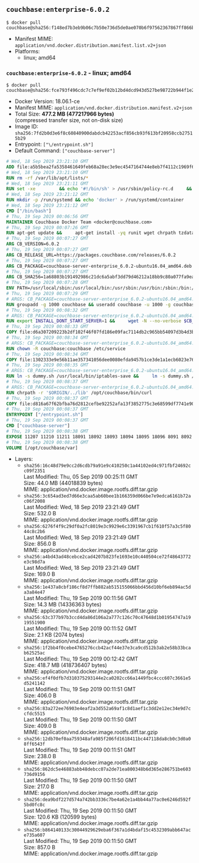## `couchbase:enterprise-6.0.2`

```console
$ docker pull couchbase@sha256:f148ed7b3eb9b06c7b50e736d5de0ae070b6f97562367867ff866badf1fc744d
```

-	Manifest MIME: `application/vnd.docker.distribution.manifest.list.v2+json`
-	Platforms:
	-	linux; amd64

### `couchbase:enterprise-6.0.2` - linux; amd64

```console
$ docker pull couchbase@sha256:fce793f496cdc7c7ef9ef02b12bd4dcd943d527be98722b944f1e20c3d6411bd
```

-	Docker Version: 18.06.1-ce
-	Manifest MIME: `application/vnd.docker.distribution.manifest.v2+json`
-	Total Size: **477.2 MB (477217966 bytes)**  
	(compressed transfer size, not on-disk size)
-	Image ID: `sha256:7fd2b0d3e6f8c60840900dabdcb42253acf856cb93f613bf20958ccb27515b29`
-	Entrypoint: `["\/entrypoint.sh"]`
-	Default Command: `["couchbase-server"]`

```dockerfile
# Wed, 18 Sep 2019 23:21:10 GMT
ADD file:a5b5bea2fa5358461649feb68a28ec3e9ec4547164744e8eb7f4112c1969f64f in / 
# Wed, 18 Sep 2019 23:21:10 GMT
RUN rm -rf /var/lib/apt/lists/*
# Wed, 18 Sep 2019 23:21:11 GMT
RUN set -xe 		&& echo '#!/bin/sh' > /usr/sbin/policy-rc.d 	&& echo 'exit 101' >> /usr/sbin/policy-rc.d 	&& chmod +x /usr/sbin/policy-rc.d 		&& dpkg-divert --local --rename --add /sbin/initctl 	&& cp -a /usr/sbin/policy-rc.d /sbin/initctl 	&& sed -i 's/^exit.*/exit 0/' /sbin/initctl 		&& echo 'force-unsafe-io' > /etc/dpkg/dpkg.cfg.d/docker-apt-speedup 		&& echo 'DPkg::Post-Invoke { "rm -f /var/cache/apt/archives/*.deb /var/cache/apt/archives/partial/*.deb /var/cache/apt/*.bin || true"; };' > /etc/apt/apt.conf.d/docker-clean 	&& echo 'APT::Update::Post-Invoke { "rm -f /var/cache/apt/archives/*.deb /var/cache/apt/archives/partial/*.deb /var/cache/apt/*.bin || true"; };' >> /etc/apt/apt.conf.d/docker-clean 	&& echo 'Dir::Cache::pkgcache ""; Dir::Cache::srcpkgcache "";' >> /etc/apt/apt.conf.d/docker-clean 		&& echo 'Acquire::Languages "none";' > /etc/apt/apt.conf.d/docker-no-languages 		&& echo 'Acquire::GzipIndexes "true"; Acquire::CompressionTypes::Order:: "gz";' > /etc/apt/apt.conf.d/docker-gzip-indexes 		&& echo 'Apt::AutoRemove::SuggestsImportant "false";' > /etc/apt/apt.conf.d/docker-autoremove-suggests
# Wed, 18 Sep 2019 23:21:12 GMT
RUN mkdir -p /run/systemd && echo 'docker' > /run/systemd/container
# Wed, 18 Sep 2019 23:21:12 GMT
CMD ["/bin/bash"]
# Thu, 19 Sep 2019 00:06:56 GMT
MAINTAINER Couchbase Docker Team <docker@couchbase.com>
# Thu, 19 Sep 2019 00:07:26 GMT
RUN apt-get update &&     apt-get install -yq runit wget chrpath tzdata     lsof lshw sysstat net-tools numactl python-httplib2 &&     apt-get autoremove && apt-get clean &&     rm -rf /var/lib/apt/lists/* /tmp/* /var/tmp/*
# Thu, 19 Sep 2019 00:07:27 GMT
ARG CB_VERSION=6.0.2
# Thu, 19 Sep 2019 00:07:27 GMT
ARG CB_RELEASE_URL=https://packages.couchbase.com/releases/6.0.2
# Thu, 19 Sep 2019 00:07:27 GMT
ARG CB_PACKAGE=couchbase-server-enterprise_6.0.2-ubuntu16.04_amd64.deb
# Thu, 19 Sep 2019 00:07:27 GMT
ARG CB_SHA256=1a68803b191492986c21dc6a5abf3dd79d46212a18bb9c80a077fa9eaef5165c
# Thu, 19 Sep 2019 00:07:28 GMT
ENV PATH=/usr/local/sbin:/usr/local/bin:/usr/sbin:/usr/bin:/sbin:/bin:/opt/couchbase/bin:/opt/couchbase/bin/tools:/opt/couchbase/bin/install
# Thu, 19 Sep 2019 00:07:29 GMT
# ARGS: CB_PACKAGE=couchbase-server-enterprise_6.0.2-ubuntu16.04_amd64.deb CB_RELEASE_URL=https://packages.couchbase.com/releases/6.0.2 CB_SHA256=1a68803b191492986c21dc6a5abf3dd79d46212a18bb9c80a077fa9eaef5165c CB_VERSION=6.0.2
RUN groupadd -g 1000 couchbase && useradd couchbase -u 1000 -g couchbase -M
# Thu, 19 Sep 2019 00:08:32 GMT
# ARGS: CB_PACKAGE=couchbase-server-enterprise_6.0.2-ubuntu16.04_amd64.deb CB_RELEASE_URL=https://packages.couchbase.com/releases/6.0.2 CB_SHA256=1a68803b191492986c21dc6a5abf3dd79d46212a18bb9c80a077fa9eaef5165c CB_VERSION=6.0.2
RUN export INSTALL_DONT_START_SERVER=1 &&     wget -N --no-verbose $CB_RELEASE_URL/$CB_PACKAGE &&     echo "$CB_SHA256  $CB_PACKAGE" | sha256sum -c - &&     dpkg -i ./$CB_PACKAGE && rm -f ./$CB_PACKAGE
# Thu, 19 Sep 2019 00:08:33 GMT
COPY file:d6a307209223b2df102f46f07fd186e09fac7114db2c965bb54097d3b4d3b989 in /etc/service/couchbase-server/run 
# Thu, 19 Sep 2019 00:08:34 GMT
# ARGS: CB_PACKAGE=couchbase-server-enterprise_6.0.2-ubuntu16.04_amd64.deb CB_RELEASE_URL=https://packages.couchbase.com/releases/6.0.2 CB_SHA256=1a68803b191492986c21dc6a5abf3dd79d46212a18bb9c80a077fa9eaef5165c CB_VERSION=6.0.2
RUN chown -R couchbase:couchbase /etc/service
# Thu, 19 Sep 2019 00:08:34 GMT
COPY file:1302333e9e56b11ae357341056dee0080efda9457b1ce3de1a1ecb6023e760ae in /usr/local/bin/ 
# Thu, 19 Sep 2019 00:08:35 GMT
# ARGS: CB_PACKAGE=couchbase-server-enterprise_6.0.2-ubuntu16.04_amd64.deb CB_RELEASE_URL=https://packages.couchbase.com/releases/6.0.2 CB_SHA256=1a68803b191492986c21dc6a5abf3dd79d46212a18bb9c80a077fa9eaef5165c CB_VERSION=6.0.2
RUN ln -s dummy.sh /usr/local/bin/iptables-save &&     ln -s dummy.sh /usr/local/bin/lvdisplay &&     ln -s dummy.sh /usr/local/bin/vgdisplay &&     ln -s dummy.sh /usr/local/bin/pvdisplay
# Thu, 19 Sep 2019 00:08:37 GMT
# ARGS: CB_PACKAGE=couchbase-server-enterprise_6.0.2-ubuntu16.04_amd64.deb CB_RELEASE_URL=https://packages.couchbase.com/releases/6.0.2 CB_SHA256=1a68803b191492986c21dc6a5abf3dd79d46212a18bb9c80a077fa9eaef5165c CB_VERSION=6.0.2
RUN chrpath -r '$ORIGIN/../lib' /opt/couchbase/bin/curl
# Thu, 19 Sep 2019 00:08:37 GMT
COPY file:d816a67f62bfba76d2812cefbe92252afa13f3852775c3e68599df7741e90cb7 in / 
# Thu, 19 Sep 2019 00:08:37 GMT
ENTRYPOINT ["/entrypoint.sh"]
# Thu, 19 Sep 2019 00:08:37 GMT
CMD ["couchbase-server"]
# Thu, 19 Sep 2019 00:08:38 GMT
EXPOSE 11207 11210 11211 18091 18092 18093 18094 18095 18096 8091 8092 8093 8094 8095 8096
# Thu, 19 Sep 2019 00:08:38 GMT
VOLUME [/opt/couchbase/var]
```

-	Layers:
	-	`sha256:16c48d79e9cc2d6cdb79a91e9c410250c1a44102ed4c971fbf24692cc09f2351`  
		Last Modified: Thu, 05 Sep 2019 00:25:11 GMT  
		Size: 44.0 MB (44018839 bytes)  
		MIME: application/vnd.docker.image.rootfs.diff.tar.gzip
	-	`sha256:3c654ad3ed7d66e3caa5ab60bee1b166359d066be7e9edca6161b72ac06f2008`  
		Last Modified: Wed, 18 Sep 2019 23:21:49 GMT  
		Size: 532.0 B  
		MIME: application/vnd.docker.image.rootfs.diff.tar.gzip
	-	`sha256:6276f4f9c29df0a2fc8019e3c9929e6c3391967cb1f610f57a3c5f8044c8c2b6`  
		Last Modified: Wed, 18 Sep 2019 23:21:49 GMT  
		Size: 856.0 B  
		MIME: application/vnd.docker.image.rootfs.diff.tar.gzip
	-	`sha256:a4bd43ad48cebce2cad4207b823fe1693e10c440504ce72f48643772e3c98d7a`  
		Last Modified: Wed, 18 Sep 2019 23:21:49 GMT  
		Size: 169.0 B  
		MIME: application/vnd.docker.image.rootfs.diff.tar.gzip
	-	`sha256:1e437a8cbf186cf8d7ffb882ab515155066bbd456d10bf6eb894ac5da3a84e47`  
		Last Modified: Thu, 19 Sep 2019 00:11:56 GMT  
		Size: 14.3 MB (14336363 bytes)  
		MIME: application/vnd.docker.image.rootfs.diff.tar.gzip
	-	`sha256:63c377b97b3ccd4da86d106a2a777c126c70c47648d1b01954747a1919551900`  
		Last Modified: Thu, 19 Sep 2019 00:11:52 GMT  
		Size: 2.1 KB (2074 bytes)  
		MIME: application/vnd.docker.image.rootfs.diff.tar.gzip
	-	`sha256:1f2bb4f0cebe4765276ccb42acf44e37e3ca9cd512b3ab2e58b33bcab62525ac`  
		Last Modified: Thu, 19 Sep 2019 00:12:42 GMT  
		Size: 418.7 MB (418736407 bytes)  
		MIME: application/vnd.docker.image.rootfs.diff.tar.gzip
	-	`sha256:ef4f0dfb7d310375293144e2ca0202cc66a1449fbc4ccc607c3661e5d5241142`  
		Last Modified: Thu, 19 Sep 2019 00:11:51 GMT  
		Size: 406.0 B  
		MIME: application/vnd.docker.image.rootfs.diff.tar.gzip
	-	`sha256:83a272ee76903e4eaf2a3d552a69af1c8d1aef1c3dd2e12ec34e9d7ccfdc5515`  
		Last Modified: Thu, 19 Sep 2019 00:11:50 GMT  
		Size: 409.0 B  
		MIME: application/vnd.docker.image.rootfs.diff.tar.gzip
	-	`sha256:12db70ef0aa759348afa985f206fd1618411bc447118da8cb0c3d0a08ff6543f`  
		Last Modified: Thu, 19 Sep 2019 00:11:51 GMT  
		Size: 238.0 B  
		MIME: application/vnd.docker.image.rootfs.diff.tar.gzip
	-	`sha256:862dc5e46883abb48debcc07a2de71ea800348b6d365e286751be603736d9156`  
		Last Modified: Thu, 19 Sep 2019 00:11:50 GMT  
		Size: 217.0 B  
		MIME: application/vnd.docker.image.rootfs.diff.tar.gzip
	-	`sha256:dea9bdf227d574a742bb3336c7be4a62e1a4bb44a77ac0e6246d592f5bd0fc8c`  
		Last Modified: Thu, 19 Sep 2019 00:11:50 GMT  
		Size: 120.6 KB (120599 bytes)  
		MIME: application/vnd.docker.image.rootfs.diff.tar.gzip
	-	`sha256:b864140133c30044929629eba6f367a1d4bdaf15c4532309abb647ace735a607`  
		Last Modified: Thu, 19 Sep 2019 00:11:50 GMT  
		Size: 857.0 B  
		MIME: application/vnd.docker.image.rootfs.diff.tar.gzip
